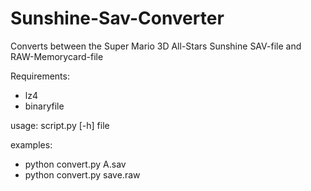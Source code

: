 # Sunshine-Sav-Converter
Converts between the Super Mario 3D All-Stars Sunshine SAV-file and RAW-Memorycard-file

Requirements:
* lz4
* binaryfile

usage: script.py [-h] file

examples:
* python convert.py A.sav
* python convert.py save.raw
